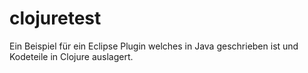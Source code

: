 clojuretest
===========

Ein Beispiel für ein Eclipse Plugin welches in Java geschrieben ist und Kodeteile in Clojure auslagert.